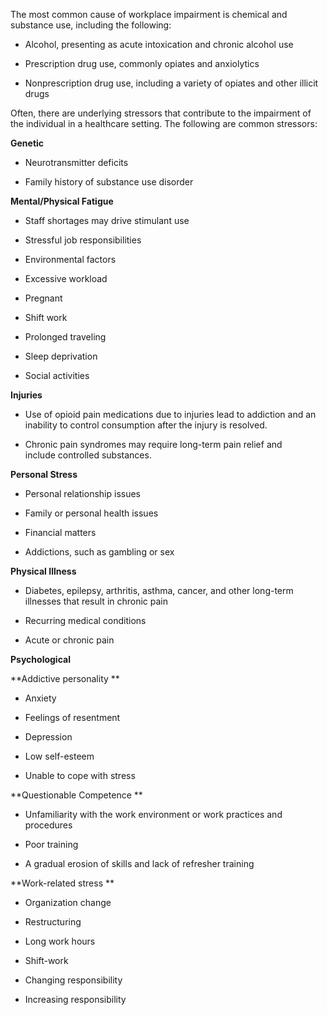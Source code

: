 The most common cause of workplace impairment is chemical and substance use, including the following:

- Alcohol, presenting as acute intoxication and chronic alcohol use

- Prescription drug use, commonly opiates and anxiolytics

- Nonprescription drug use, including a variety of opiates and other illicit drugs

Often, there are underlying stressors that contribute to the impairment of the individual in a healthcare setting. The following are common stressors:

**Genetic**

- Neurotransmitter deficits

- Family history of substance use disorder

**Mental/Physical Fatigue**

- Staff shortages may drive stimulant use

- Stressful job responsibilities

- Environmental factors

- Excessive workload

- Pregnant

- Shift work

- Prolonged traveling

- Sleep deprivation

- Social activities

**Injuries**

- Use of opioid pain medications due to injuries lead to addiction and an inability to control consumption after the injury is resolved.

- Chronic pain syndromes may require long-term pain relief and include controlled substances.

**Personal Stress**

- Personal relationship issues

- Family or personal health issues

- Financial matters

- Addictions, such as gambling or sex

**Physical Illness**

- Diabetes, epilepsy, arthritis, asthma, cancer, and other long-term illnesses that result in chronic pain

- Recurring medical conditions

- Acute or chronic pain

**Psychological**

**Addictive personality
**

- Anxiety

- Feelings of resentment

- Depression

- Low self-esteem

- Unable to cope with stress

**Questionable Competence
**

- Unfamiliarity with the work environment or work practices and procedures

- Poor training

- A gradual erosion of skills and lack of refresher training

**Work-related stress
**

- Organization change

- Restructuring

- Long work hours

- Shift-work

- Changing responsibility

- Increasing responsibility